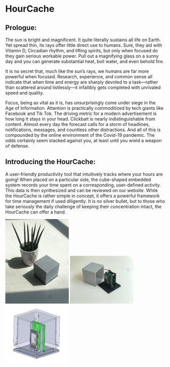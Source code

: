 # HourCache
## Prologue: ##
The sun is bright and magnificent. It quite literally sustains all life on Earth. Yet spread thin, its rays offer little direct use to humans. Sure, they aid with Vitamin D, Circadian rhythm, and lifting spirits, but only when focused do they gain serious workable power. Pull out a magnifying glass on a sunny day and you can generate substantial heat, boil water, and even behold fire.

It is no secret that, much like the sun’s rays, we humans are far more powerful when focused. Research, experience, and common sense all indicate that when time and energy are sharply devoted to a task—rather than scattered around listlessly—it infallibly gets completed with unrivaled speed and quality.

Focus, being as vital as it is, has unsurprisingly come under siege in the Age of Information. Attention is practically commoditized by tech giants like Facebook and Tik Tok. The driving metric for a modern advertisement is how long it stays in your head. Clickbait is nearly indistinguishable from content. Almost every day the forecast calls for a storm of headlines, notifications, messages, and countless other distractions. And all of this is compounded by the online environment of the Covid-19 pandemic. The odds certainly seem stacked against you, at least until you wield a weapon of defense.

## Introducing the HourCache: ## 
A user-friendly productivity tool that intuitively tracks where your hours are going! When placed on a particular side, the cube-shaped embedded system records your time spent on a corresponding, user-defined activity. This data is then synthesized and can be reviewed on our website. While the HourCache is rather simple in concept, it offers a powerful framework for time management if used diligently. It is no silver bullet, but to those who take seriously the daily challenge of keeping their concentration intact, the HourCache can offer a hand.

<img src="/images/Hour_Cache_External.jpg" width="200"> <img src="/images/Hour_Cache_Internal.jpg" width="200">
<img src="/images/Hour_Cache_CAD.jpg" width="200">
